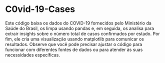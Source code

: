 # C0vid-19-Cases


Este código baixa os dados do COVID-19 fornecidos pelo Ministério da Saúde do Brasil, os limpa usando pandas e, em seguida, os analisa para extrair insights sobre o número total de casos confirmados por estado. Por fim, ele cria uma visualização usando matplotlib para comunicar os resultados. Observe que você pode precisar ajustar o código para funcionar com diferentes fontes de dados ou para atender às suas necessidades específicas.
